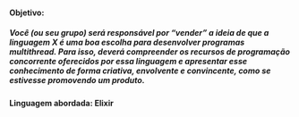 #### Objetivo:
##### Você (ou seu grupo) será responsável por “vender” a ideia de que a linguagem X é uma boa escolha para desenvolver programas multithread. Para isso, deverá compreender os recursos de programação concorrente oferecidos por essa linguagem e apresentar esse conhecimento de forma criativa, envolvente e convincente, como se estivesse promovendo um produto.
#### Linguagem abordada: Elixir

